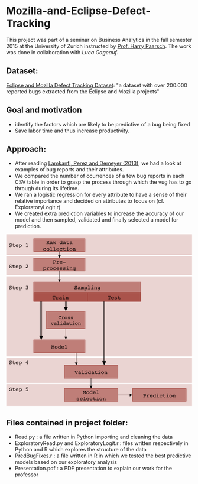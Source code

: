 # Mozilla-and-Eclipse-Defect-Tracking


This project was part of a seminar on Business Analytics in the fall semester 2015 at the University of Zurich instructed by [Prof. Harry Paarsch](https://sites.google.com/site/hjpaarsch/). The work was done in collaboration with *Luca Gageauf*.

## Dataset:
[Eclipse and Mozilla Defect Tracking Dataset](https://github.com/ansymo/msr2013-bug_dataset): "a dataset with over 200.000 reported bugs extracted from the Eclipse and Mozilla projects"

## Goal and motivation
- identify the factors which are likely to be predictive of a bug being fixed
- Save labor time and thus increase productivity.

## Approach:
- After reading [Lamkanfi, Perez and Demeyer (2013)](https://ieeexplore.ieee.org/document/6624028/), we had a look at examples of bug reports and their attributes.
- We compared the number of ocurrences of a few bug reports in each CSV table in order to grasp the process through which the vug has to go through during its lifetime. 
- We ran a logistic regression for every attribute to have a sense of their relative importance and decided on attributes to focus on (cf. ExploratoryLogit.r)
- We created extra prediction variables to increase the accuracy of our model and then sampled, validated and finally selected a model for prediction.

![Approach image](Approach.png)

## Files contained in project folder:
- Read.py : a file written in Python importing and cleaning the data
- ExploratoryRead.py and ExploratoryLogit.r : files written respectively in Python and R which explores the structure of the data
- PredBugFixes.r : a file written in R in which we tested the best predictive models based on our exploratory analysis
- Presentation.pdf : a PDF presentation to explain our work for the professor




